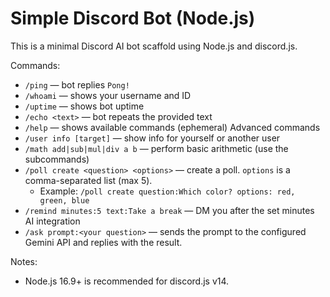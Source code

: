 # Simple Discord Bot (Node.js)

This is a minimal Discord AI bot scaffold using Node.js and discord.js.

Commands:
- `/ping` — bot replies `Pong!`
- `/whoami` — shows your username and ID
- `/uptime` — shows bot uptime
- `/echo <text>` — bot repeats the provided text
- `/help` — shows available commands (ephemeral)
Advanced commands
- `/user info [target]` — show info for yourself or another user
- `/math add|sub|mul|div a b` — perform basic arithmetic (use the subcommands)
- `/poll create <question> <options>` — create a poll. `options` is a comma-separated list (max 5).
	- Example: `/poll create question:Which color? options: red, green, blue`
- `/remind minutes:5 text:Take a break` — DM you after the set minutes
AI integration
- `/ask prompt:<your question>` — sends the prompt to the configured Gemini API and replies with the result.

Notes:
- Node.js 16.9+ is recommended for discord.js v14.
